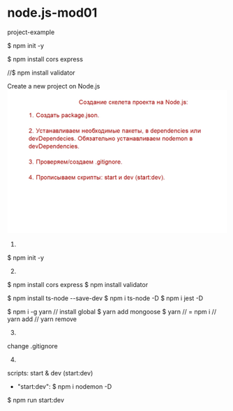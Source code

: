 # node.js-mod01

project-example
 
 $ npm init -y 

 $ npm install cors express 

 //$ npm install validator

 Create a new project on Node.js
 ![Screenshoot-1](./lesson-1/slides/project-create-steps.jpg)

 1)
 $ npm init -y 

2)
 $ npm install cors express 
 $ npm install validator

 $ npm  install ts-node --save-dev
 $ npm  i ts-node -D
 $ npm i jest -D

 $ npm  i -g  yarn // install global
 $ yarn add mongoose
 $ yarn // = npm i  // yarn add  // yarn remove

3)
 change .gitignore	 

4)
  scripts: start & dev (start:dev) 
   + "start:dev":
   $ npm i nodemon -D
  
   $ npm run start:dev